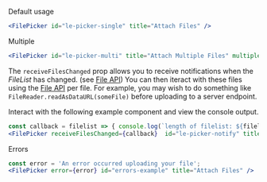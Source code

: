 Default usage

```jsx
<FilePicker id="le-picker-single" title="Attach Files" />
```
Multiple

```jsx
<FilePicker id="le-picker-multi" title="Attach Multiple Files" multiple='multiple' />
```

The `receiveFilesChanged` prop allows you to receive notifications when
the _FileList_ has changed. (see
[File API](https://developer.mozilla.org/en-US/docs/Web/API/File_and_Directory_Entries_API))
You can then iteract with these files using the [File API](https://developer.mozilla.org/en-US/docs/Web/API/FileReader/readAsDataURL)
per file. For example, you may wish to do something like
`FileReader.readAsDataURL(someFile)` before uploading to a server endpoint.

Interact with the following example component and view the console output.

```jsx
const callback = filelist => { console.log(`length of filelist: ${filelist.length}`); }
<FilePicker receiveFilesChanged={callback}  id="le-picker-notify" title="Attach" multiple='multiple' />
```

Errors

```jsx
const error = 'An error occurred uploading your file';
<FilePicker error={error} id="errors-example" title="Attach Files" />
```
